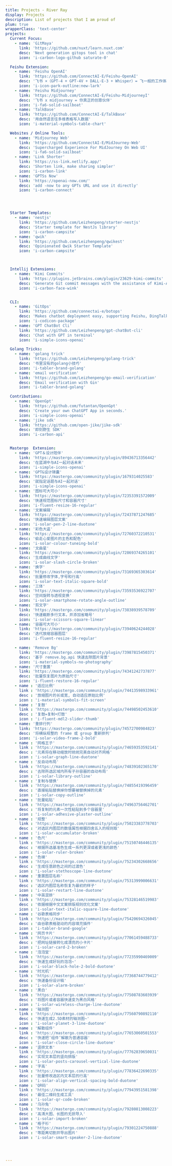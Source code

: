 ```yaml
---
title: Projects - River Ray
display: Projects
description: List of projects that I am proud of
plum: true
wrapperClass: 'text-center'
projects:
  Current Focus:
    - name: 'GitMaya'
      link: 'https://github.com/nuxt/learn.nuxt.com'
      desc: 'Next generation gitops tool in chat'
      icon: 'i-carbon-logo-github saturate-0'

  Feishu Extension:
    - name: 'Feishu OpenAI'
      link: 'https://github.com/ConnectAI-E/Feishu-OpenAI'
      desc: '飞书 ×（GPT-4 + GPT-4V + DALL·E-3 + Whisper）= 飞一般的工作体验'
      icon: 'i-icon-park-outline:new-lark'
    - name: 'Feishu Midjourney'
      link: 'https://github.com/ConnectAI-E/Feishu-MidjourneyI'
      desc: '飞书 x midjourney = 你真正的创意伙伴'
      icon: 'i-fa6-solid-sailboat'
    - name: 'TalkBase'
      link: 'https://github.com/ConnectAI-E/TalkBase'
      desc: '用自然语言往多维表格写入数据'
      icon: 'i-material-symbols-table-chart'

  Websites / Online Tools:
    - name: 'Midjourney Web'
      link: 'https://github.com/ConnectAI-E/MidJourney-Web'
      desc: 'Supercharged Experience For MidJourney On Web UI'
      icon: 'i-fa6-solid-sailboat'
    - name: 'Link Shorter'
      link: 'https://ss-link.netlify.app/'
      desc: 'Shorten link, make sharing simpler'
      icon: 'i-carbon-link'
    - name: 'GPTSs Now'
      link: 'https://openai-now.com/'
      desc: 'add -now to any GPTs URL and use it directly'
      icon: 'i-carbon-connect'




  Starter Templates:
    - name: 'nestjs'
      link: 'https://github.com/Leizhenpeng/starter-nestjs'
      desc: 'Starter template for NestJs library'
      icon: 'i-carbon-campsite'
    - name: 'qwik'
      link: 'https://github.com/Leizhenpeng/qwikest'
      desc: 'Opinionated Qwik Starter Template'
      icon: 'i-carbon-campsite'



  Intellij Extensions:
    - name: 'Kimi Commits'
      link: 'https://plugins.jetbrains.com/plugin/23629-kimi-commits'
      desc: 'Generate Git commit messages with the assistance of Kimi-AI, making code commits a breeze.'
      icon: 'i-carbon-face-wink'


  CLI:
    - name: 'GitOps'
      link: 'https://github.com/connectai-e/botops'
      desc: 'Makes chatbot deployment easy, supporting Feishu, DingTalk, Discord, Github and Slack.'
      icon: 'i-codicon-package'
    - name: 'GPT ChatBot Cli'
      link: 'https://github.com/Leizhenpeng/gpt-chatBot-cli'
      desc: 'Chat with GPT in terminal'
      icon: 'i-simple-icons-openai'

  Golang Tricks:
    - name: 'golang trick'
      link: 'https://github.com/Leizhenpeng/golang-trick'
      desc: '书里没有的golang小技巧'
      icon: 'i-tabler-brand-golang'
    - name: 'email verification'
      link: 'https://github.com/Leizhenpeng/go-email-verification'
      desc: 'Email verification with Gin'
      icon: 'i-tabler-brand-golang'

  Contributions:
    - name: 'OpenGpt'
      link: 'https://github.com/futantan/OpenGpt'
      desc: 'Create your own ChatGPT App in seconds.'
      icon: 'i-simple-icons-openai'
    - name: 'jike sdk'
      link: 'https://github.com/open-jike/jike-sdk'
      desc: '即刻野生 SDK'
      icon: 'i-carbon-api'


  Mastergo  Extension:
    - name: 'GPT＆设计陪伴'
      link: 'https://mastergo.com/community/plugin/89436713356442'
      desc: '在蓝湖中与AI一起对话未来'
      icon: 'i-simple-icons-openai'
    - name: 'GPT&设计锦囊'
      link: 'https://mastergo.com/community/plugin/1679314025583'
      desc: '就指定话题与AI一起对话'
      icon: 'i-simple-icons-openai'
    - name: '图标可大可小'
      link: 'https://mastergo.com/community/plugin/72353391572009'
      desc: '快速规范图标尺寸和容器尺寸'
      icon: 'i-fluent-resize-16-regular'
    - name: '文案编辑'
      link: 'https://mastergo.com/community/plugin/72437871247685'
      desc: '快速编辑图层文案'
      icon: 'i-solar-pen-2-line-duotone'
    - name: '彩色大盗'
      link: 'https://mastergo.com/community/plugin/72760372210531'
      desc: '偷走心爱图片的主色和配色'
      icon: 'i-solar-colour-tuneing-bold'
    - name: '文曲星'
      link: 'https://mastergo.com/community/plugin/72869374265101'
      desc: '生成曲线文字'
      icon: 'i-solar-slash-circle-broken'
    - name: '换字'
      link: 'https://mastergo.com/community/plugin/73169365303614'
      desc: '批量修改字体,字号和行高'
      icon: 'i-solar-text-italic-square-bold'
    - name: '三体'
      link: 'https://mastergo.com/community/plugin/73593536922707'
      desc: '空间旋转与透视变换'
      icon: 'i-solar-smartphone-rotate-angle-outline'
    - name: '剪文字'
      link: 'https://mastergo.com/community/plugin/73838939578709'
      desc: '快速截断多行文本，并添加省略号'
      icon: 'i-solar-scissors-square-linear'
    - name: '容器可大可小'
      link: 'https://mastergo.com/community/plugin/73940624244028'
      desc: '迭代放缩容器图层'
      icon: 'i-fluent-resize-16-regular'

    - name: 'Remove Bg'
      link: 'https://mastergo.com/community/plugin/73987815450371' 
      desc: '基于 remove.bg.api 快速去除图片背景' 
      icon: 'i-material-symbols-no-photography'
    - name: '尺寸重置'
      link: 'https://mastergo.com/community/plugin/74341242737877'
      desc: '批量恢复图片为原始尺寸'
      icon: 'i-fluent-restore-16-regular'
    - name : '适应比例'
      link : 'https://mastergo.com/community/plugin/74413598933961'
      desc : '放缩图片的长或宽, 自动适应原始比例'
      icon : 'i-material-symbols-fit-screen'
    - name : '复鼓'
      link : 'https://mastergo.com/community/plugin/74498502453610'
      desc : '复鼓=复制+打鼓'
      icon : 'i-fluent-mdl2-slider-thumb'
    - name: '重排行列'
      link: 'https://mastergo.com/community/plugin/74572700984823'
      desc: '将横纵规整的 frame 或 group 重新排列'
      icon: 'i-solar-video-frame-2-bold'
    - name : '网格王子'
      link : 'https://mastergo.com/community/plugin/74659353592141'
      desc : '元素将在移动缩放时统统完美自动对齐网格'
      icon : 'i-solar-graph-line-duotone'   
    - name : '反自动布局'
      link : 'https://mastergo.com/community/plugin/74839102365170'
      desc : '去除所选区域内所有子孙容器的自动布局'
      icon : 'i-solar-library-outline'
    - name : '复制与替换'
      link : 'https://mastergo.com/community/plugin/74855419396459'
      desc : '直接粘贴替换掉你想要被替换掉的元素'
      icon : 'i-solar-copy-outline'
    - name : '批量粘贴'
      link : 'https://mastergo.com/community/plugin/74963756462701'
      desc : '将复制的元素一次性粘贴到多个容器里'
      icon : 'i-solar-adhesive-plaster-outline'
    - name : '规整'
      link : 'https://mastergo.com/community/plugin/75023383778703'  
      desc : '对选区内图层的数值属性根据四舍五入的规则取'
      icon : 'i-solar-accumulator-broken'
    - name : '色尺'
      link : 'https://mastergo.com/community/plugin/75150746446135'
      desc : '根据所选基准色生成一系列更深或者更浅的颜色'
      icon : 'i-solar-ruler-broken'     
    - name : '色梯'
      link : 'https://mastergo.com/community/plugin/75234302668656'
      desc : '生成任意颜色之间的过渡色'
      icon : 'i-solar-stethoscope-line-duotone'
    - name : '重置图层名称'
      link : 'https://mastergo.com/community/plugin/75313999006631'
      desc : '选区内图层名称恢复为最初的样子'
      icon : 'i-solar-restart-line-duotone'
    - name : '中英混排'
      link : 'https://mastergo.com/community/plugin/75328146519983'
      desc : '依据根据中文文案排版规则优化文案'
      icon : 'i-solar-text-italic-square-line-duotone'
    - name : '谷歌表格同步'
      link : 'https://mastergo.com/community/plugin/75420694326045'
      desc : '由谷歌表格驱动的内容填充插件'
      icon : 'i-tabler-brand-google'
    - name : '网页卡片'
      link : 'https://mastergo.com/community/plugin/77061459488733'
      desc : '把网址链接转化成漂亮的小卡片'
      icon : 'i-solar-card-2-broken'
    - name : '泡泡堂'
      link : 'https://mastergo.com/community/plugin/77235990469009'
      desc : '快速生成好玩的泡泡~'
      icon : 'i-solar-black-hole-2-bold-duotone'
    - name : '时光机'
      link : 'https://mastergo.com/community/plugin/77368744779412'
      desc : '快速备份设计稿'
      icon : 'i-solar-alarm-broken'
    - name : '黑白'
      link : 'https://mastergo.com/community/plugin/77508783603939'
      desc : '将图片或者容器快速变为黑白风格'
      icon : 'i-solar-wireless-charge-line-duotone'
    - name : '轴测图'
      link : 'https://mastergo.com/community/plugin/77560790892110'
      desc : '快速生成2.5D素材的轴测图~'
      icon : 'i-solar-planet-3-line-duotone' 
    - name : '解散组件'
      link : 'https://mastergo.com/community/plugin/77653060501553'
      desc : '快速把‘组件’解散为普通容器'
      icon : 'i-solar-close-circle-line-duotone'
    - name : '竖排文本'
      link : 'https://mastergo.com/community/plugin/77762839650031'
      desc : '实现文本层的竖向排版'
      icon : 'i-solar-posts-carousel-vertical-line-duotone'
    - name : '字高'
      link : 'https://mastergo.com/community/plugin/77836422690335'
      desc : '批量修改选区内文本层的行高'
      icon : 'i-solar-align-vertical-spacing-bold-duotone'
    - name : 'QR码'
      link : 'https://mastergo.com/community/plugin/77943951581398'
      desc : '最佳二维码生成工具'
      icon : 'i-solar-qr-code-broken'
    - name : '乌孙兔'
      link : 'https://mastergo.com/community/plugin/79280813008223'
      desc : '高清大图、长图的无损导入'
      icon : 'i-solar-import-broken'
    - name : '格子衫'
      link : 'https://mastergo.com/community/plugin/79301224750888'
      desc : '等距离切割并导出图片'
      icon : 'i-solar-smart-speaker-2-line-duotone'




---
```


<!-- @layout-full-width -->

<ListProjects :projects="frontmatter.projects" />
